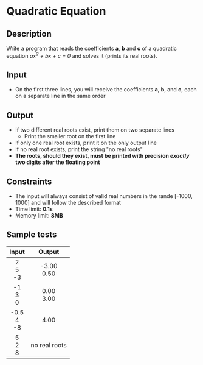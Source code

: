 # Quadratic Equation

## Description
Write a program that reads the coefficients **a**, **b** and **c** of a quadratic equation *ax<sup>2</sup> + bx + c = 0* and solves it (prints its real roots).

## Input
- On the first three lines, you will receive the coefficients **a**, **b**, and **c**, each on a separate line in the same order

## Output
- If two different real roots exist, print them on two separate lines
  - Print the smaller root on the first line
- If only one real root exists, print it on the only output line
- If no real root exists, print the string "no real roots"
- **The roots, should they exist, must be printed with precision _exactly_ two digits after the floating point**

## Constraints
- The input will always consist of valid real numbers in the rande [-1000, 1000] and will follow the described format
- Time limit: **0.1s**
- Memory limit: **8MB**

## Sample tests

|     Input       |     Output     |
|:---------------:|:--------------:|
|2<br/>5<br/>-3   |-3.00<br/>0.50  |
|-1<br/>3<br/>0   |0.00<br/>3.00   |
|-0.5<br/>4<br/>-8|4.00            |
|5<br/>2<br/>8    |no real roots   |